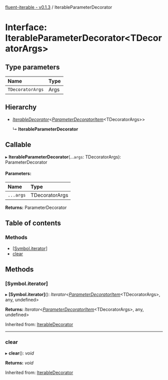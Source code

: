 [fluent-iterable - v0.1.3](../README.md) / IterableParameterDecorator

# Interface: IterableParameterDecorator<TDecoratorArgs\>

## Type parameters

Name | Type |
:------ | :------ |
`TDecoratorArgs` | Args |

## Hierarchy

* [*IterableDecorator*](iterabledecorator.md)<[*ParameterDecoratorItem*](parameterdecoratoritem.md)<TDecoratorArgs\>\>

  ↳ **IterableParameterDecorator**

## Callable

▸ **IterableParameterDecorator**(...`args`: TDecoratorArgs): ParameterDecorator

#### Parameters:

Name | Type |
:------ | :------ |
`...args` | TDecoratorArgs |

**Returns:** ParameterDecorator

## Table of contents

### Methods

- [[Symbol.iterator]](iterableparameterdecorator.md#[symbol.iterator])
- [clear](iterableparameterdecorator.md#clear)

## Methods

### [Symbol.iterator]

▸ **[Symbol.iterator]**(): *Iterator*<[*ParameterDecoratorItem*](parameterdecoratoritem.md)<TDecoratorArgs\>, any, undefined\>

**Returns:** *Iterator*<[*ParameterDecoratorItem*](parameterdecoratoritem.md)<TDecoratorArgs\>, any, undefined\>

Inherited from: [IterableDecorator](iterabledecorator.md)

___

### clear

▸ **clear**(): *void*

**Returns:** *void*

Inherited from: [IterableDecorator](iterabledecorator.md)
